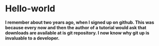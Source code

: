 # Hello-world
<b>I remember about two years ago, when I signed up on github. This was because every now and then the author of a tutorial would ask that downloads are available at is git repository. I now know why git up is invaluable to a developer.<b>

